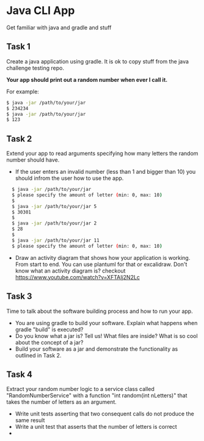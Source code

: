 Java CLI App
============

Get familiar with java and gradle and stuff

Task 1
------

Create a java application using gradle. It is ok to copy stuff from the java challenge testing repo. 

__Your app should print out a random number when ever I call it.__

For example: 

  ```bash
  $ java -jar /path/to/your/jar 
  $ 234234
  $ java -jar /path/to/your/jar 
  $ 123
  ```
  
Task 2
------

Extend your app to read arguments specifying how many letters the random number should have. 

- If the user enters an invalid number (less than 1 and bigger than 10) you should infrom the user how to use the app.

```bash
  $ java -jar /path/to/your/jar 
  $ please specify the amount of letter (min: 0, max: 10)
  $
  $ java -jar /path/to/your/jar 5
  $ 30301
  $  
  $ java -jar /path/to/your/jar 2
  $ 28
  $
  $ java -jar /path/to/your/jar 11
  $ please specify the amount of letter (min: 0, max: 10)
  ```
- Draw an activity diagram that shows how your application is working. From start to end. You can use plantuml for that or excalidraw. Don't know what an activity diagram is? checkout https://www.youtube.com/watch?v=XFTAIj2N2Lc



Task 3
-------

Time to talk about the software building process and how to run your app.

- You are using gradle to build your software. Explain what happens when gradle "build" is executed?  
- Do you know what a jar is? Tell us! What files are inside? What is so cool about the concept of a jar?
- Build your software as a jar and demonstrate the functionality as outlined in Task 2.


Task 4
------

Extract your random number logic to a service class called "RandomNumberService" with a function "int random(int nLetters)" that takes the number of letters as an argument.

- Write unit tests asserting that two consequent calls do not produce the same result
- Write a unit test that asserts that the number of letters is correct
- 
